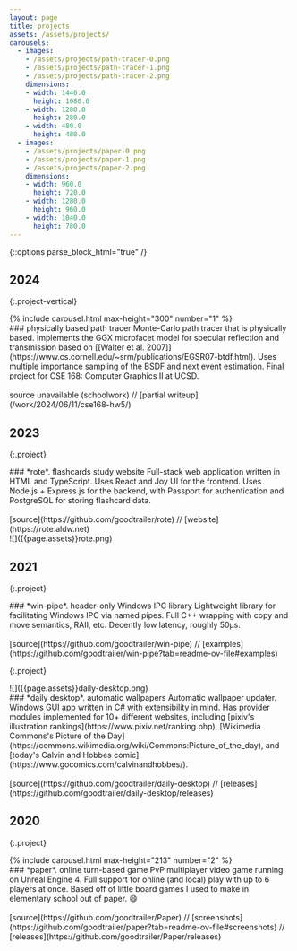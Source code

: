 ```yaml
---
layout: page
title: projects
assets: /assets/projects/
carousels:
  - images:
    - /assets/projects/path-tracer-0.png
    - /assets/projects/path-tracer-1.png
    - /assets/projects/path-tracer-2.png
    dimensions:
    - width: 1440.0
      height: 1080.0
    - width: 1280.0
      height: 280.0
    - width: 480.0
      height: 480.0
  - images:
    - /assets/projects/paper-0.png
    - /assets/projects/paper-1.png
    - /assets/projects/paper-2.png
    dimensions:
    - width: 960.0
      height: 720.0
    - width: 1280.0
      height: 960.0
    - width: 1040.0
      height: 780.0
---
```


{::options parse_block_html="true" /}

## 2024

{:.project-vertical}
<div>
{% include carousel.html max-height="300" number="1" %}
<div>
### physically based path tracer
Monte-Carlo path tracer that is physically based. Implements the GGX microfacet model for specular reflection and transmission based on [[Walter et al. 2007]](https://www.cs.cornell.edu/~srm/publications/EGSR07-btdf.html). Uses multiple importance sampling of the BSDF and next event estimation. Final project for CSE 168: Computer Graphics II at UCSD.
<br><br>
source unavailable (schoolwork) // [partial writeup](/work/2024/06/11/cse168-hw5/)
</div>
</div>

## 2023

{:.project}
<div>
<div>
### *rote*. flashcards study website
Full-stack web application written in HTML and TypeScript. Uses React and Joy UI for the frontend. Uses Node.js + Express.js for the backend, with Passport for authentication and PostgreSQL for storing flashcard data.
<br><br>
[source](https://github.com/goodtrailer/rote) // [website](https://rote.aldw.net)
</div>
![]({{page.assets}}rote.png)
</div>

## 2021

{:.project}
<div>
<div>
### *win-pipe*. header-only Windows IPC library
Lightweight library for facilitating Windows IPC via named pipes. Full C++ wrapping with copy and move semantics, RAII, etc. Decently low latency, roughly 50µs.
<br><br>
[source](https://github.com/goodtrailer/win-pipe) // [examples](https://github.com/goodtrailer/win-pipe?tab=readme-ov-file#examples)
</div>
</div>

{:.project}
<div>
![]({{page.assets}}daily-desktop.png)
<div>
### *daily desktop*. automatic wallpapers
Automatic wallpaper updater. Windows GUI app written in C# with extensibility in mind. Has provider modules implemented for 10+ different websites, including [pixiv's illustration rankings](https://www.pixiv.net/ranking.php), [Wikimedia Commons's Picture of the Day](https://commons.wikimedia.org/wiki/Commons:Picture_of_the_day), and [today's Calvin and Hobbes comic](https://www.gocomics.com/calvinandhobbes/).
<br><br>
[source](https://github.com/goodtrailer/daily-desktop) // [releases](https://github.com/goodtrailer/daily-desktop/releases)
</div>
</div>

## 2020

{:.project}
<div>
{% include carousel.html max-height="213" number="2" %}
<div>
### *paper*. online turn-based game
PvP multiplayer video game running on Unreal Engine 4. Full support for online (and local) play with up to 6 players at once. Based off of little board games I used to make in elementary school out of paper. 😄
<br><br>
[source](https://github.com/goodtrailer/Paper) // [screenshots](https://github.com/goodtrailer/paper?tab=readme-ov-file#screenshots) // [releases](https://github.com/goodtrailer/Paper/releases)
</div>
</div>
